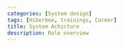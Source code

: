 ```yaml
---
categories: [System design]
tags: [Hiberbee, trainings, Career]
title: System Achicture
description: Role overview
---
```

